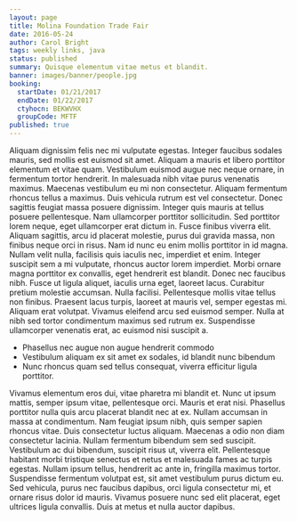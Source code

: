 ```yaml
---
layout: page
title: Molina Foundation Trade Fair
date: 2016-05-24
author: Carol Bright
tags: weekly links, java
status: published
summary: Quisque elementum vitae metus et blandit.
banner: images/banner/people.jpg
booking:
  startDate: 01/21/2017
  endDate: 01/22/2017
  ctyhocn: BEKWVHX
  groupCode: MFTF
published: true
---
```

Aliquam dignissim felis nec mi vulputate egestas. Integer faucibus sodales mauris, sed mollis est euismod sit amet. Aliquam a mauris et libero porttitor elementum et vitae quam. Vestibulum euismod augue nec neque ornare, in fermentum tortor hendrerit. In malesuada nibh vitae purus venenatis maximus. Maecenas vestibulum eu mi non consectetur. Aliquam fermentum rhoncus tellus a maximus. Duis vehicula rutrum est vel consectetur. Donec sagittis feugiat massa posuere dignissim. Integer quis mauris at tellus posuere pellentesque. Nam ullamcorper porttitor sollicitudin. Sed porttitor lorem neque, eget ullamcorper erat dictum in. Fusce finibus viverra elit. Aliquam sagittis, arcu id placerat molestie, purus dui gravida massa, non finibus neque orci in risus. Nam id nunc eu enim mollis porttitor in id magna. Nullam velit nulla, facilisis quis iaculis nec, imperdiet et enim.
Integer suscipit sem a mi vulputate, rhoncus auctor lorem imperdiet. Morbi ornare magna porttitor ex convallis, eget hendrerit est blandit. Donec nec faucibus nibh. Fusce ut ligula aliquet, iaculis urna eget, laoreet lacus. Curabitur pretium molestie accumsan. Nulla facilisi. Pellentesque mollis vitae tellus non finibus. Praesent lacus turpis, laoreet at mauris vel, semper egestas mi. Aliquam erat volutpat. Vivamus eleifend arcu sed euismod semper. Nulla at nibh sed tortor condimentum maximus sed rutrum ex. Suspendisse ullamcorper venenatis erat, ac euismod nisi suscipit a.

* Phasellus nec augue non augue hendrerit commodo
* Vestibulum aliquam ex sit amet ex sodales, id blandit nunc bibendum
* Nunc rhoncus quam sed tellus consequat, viverra efficitur ligula porttitor.

Vivamus elementum eros dui, vitae pharetra mi blandit et. Nunc ut ipsum mattis, semper ipsum vitae, pellentesque orci. Mauris et erat nisi. Phasellus porttitor nulla quis arcu placerat blandit nec at ex. Nullam accumsan in massa at condimentum. Nam feugiat ipsum nibh, quis semper sapien rhoncus vitae. Duis consectetur luctus aliquam. Maecenas a odio non diam consectetur lacinia. Nullam fermentum bibendum sem sed suscipit. Vestibulum ac dui bibendum, suscipit risus ut, viverra elit. Pellentesque habitant morbi tristique senectus et netus et malesuada fames ac turpis egestas. Nullam ipsum tellus, hendrerit ac ante in, fringilla maximus tortor. Suspendisse fermentum volutpat est, sit amet vestibulum purus dictum eu. Sed vehicula, purus nec faucibus dapibus, orci ligula consectetur mi, et ornare risus dolor id mauris. Vivamus posuere nunc sed elit placerat, eget ultrices ligula convallis. Duis at metus et nulla auctor dapibus.
